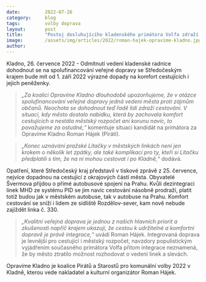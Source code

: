 ```yaml
---
date:         2022-07-26
category:     blog
tags:         volby doprava
layout:       post
title:        "Postoj dosluhujícího kladenského primátora Volfa zdraží lidem cestování veřejnou dopravou, upozorňuje koalice Opravíme Kladno (Piráti a STAN)"
image:        /assets/img/articles/2022/roman-hajek-opravime-kladno.jpg
author:       
---
```


Kladno, 26. července 2022 - Odmítnutí vedení kladenské radnice dohodnout se na spolufinancování veřejné dopravy se Středočeským krajem bude mít od 1. září 2022 výrazné dopady na komfort cestujících i jejich peněženky. 

> *„Za koalici Opravíme Kladno dlouhodobě upozorňujeme, že v otázce spolufinancování veřejné dopravy jedná vedení města proti zájmům občanů. Neochota se dohodnout teď řadě lidí zdraží cestování. V situaci, kdy město dostalo nabídku, která by zachovala komfort cestujících a nestála městský rozpočet ani korunu navíc, to považujeme za ostudné,“* komentuje situaci kandidát na primátora za Opravíme Kladno Roman Hájek (Piráti). 

> *„Konec uznávání pražské Lítačky v městských linkách není jen krokem o několik let zpátky, ale také komplikací pro ty, kteří si Lítačku předplatili s tím, že na ní mohou cestovat i po Kladně,“* dodává.

Opatření, které Středočeský kraj představil v tiskové zprávě z 25. července, nejvíce dopadnou na cestující z okrajových částí města. Obyvatelé Švermova přijdou o přímé autobusové spojení na Prahu. Kvůli dezintegraci linek MHD ze systému PID se jim navíc cestování násobně prodraží, platit totiž budou jak v městském autobuse, tak v autobuse na Prahu. Komfort cestování se sníží i lidem ze sídliště Rozdělov-sever, kam nově nebude zajíždět linka č. 330.

> *„Kvalitní veřejná doprava je jednou z našich hlavních priorit a zkušenosti napříč krajem ukazují, že cestou k udržitelné a komfortní dopravě je právě integrace,“* uvádí Roman Hájek. Integrovaná doprava je levnější pro cestující i městský rozpočet, navzdory populistickým vyjádřením současného primátora Volfa přitom integrace neznamená, že by město ztratilo možnost rozhodovat o vedení linek a slevách. 

Opravíme Kladno je koalice Pirátů a Starostů pro komunální volby 2022 v Kladně, kterou vede nakladatel a kulturní organizátor Roman Hájek. 
